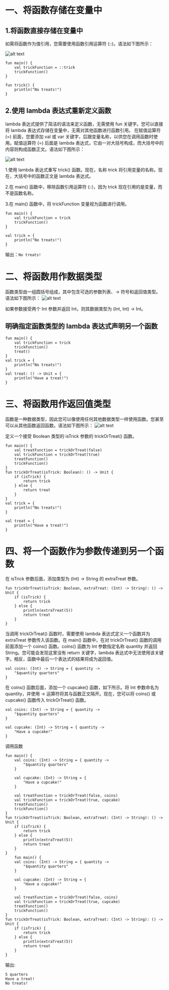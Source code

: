 # 一、将函数存储在变量中
## 1.将函数直接存储在变量中
如需将函数作为值引用，您需要使用函数引用运算符 (::)。语法如下图所示：

![alt text](image-6.png)

    fun main() {
        val trickFunction = ::trick
        trickFunction()
    }

    fun trick() {
        println("No treats!")
    }

## 2.使用 lambda 表达式重新定义函数
lambda 表达式提供了简洁的语法来定义函数，无需使用 fun 关键字。您可以直接将 lambda 表达式存储在变量中，无需对其他函数进行函数引用。
在赋值运算符 (=) 前面，您要添加 val 或 var 关键字，后跟变量名称，以供您在调用函数时使用。赋值运算符 (=) 后面是 lambda 表达式，它由一对大括号构成，而大括号中的内容则构成函数正文。语法如下图所示：

![alt text](image-7.png)

1.使用 lambda 表达式重写 trick() 函数。现在，名称 trick 将引用变量的名称。现在，大括号中的函数正文是 lambda 表达式。

2.在 main() 函数中，移除函数引用运算符 (::)，因为 trick 现在引用的是变量，而不是函数名称。

3.在 main() 函数中，将 trickFunction 变量视为函数进行调用。

    fun main() {
        val trickFunction = trick
        trickFunction()
    }

    val trick = {
        println("No treats!")
    }
输出：`No treats!`

# 二、将函数用作数据类型
函数类型由一组圆括号组成，其中包含可选的参数列表、-> 符号和返回值类型。语法如下图所示：
![alt text](image-8.png)

如果参数接受两个 Int 参数并返回 Int，则其数据类型为 (Int, Int) -> Int。

## 明确指定函数类型的 lambda 表达式声明另一个函数
    fun main() {
        val trickFunction = trick
        trickFunction()
        treat()
    }
    val trick = {
        println("No treats!")
    }
    val treat: () -> Unit = {
        println("Have a treat!")
    }

# 三、将函数用作返回值类型
函数是一种数据类型，因此您可以像使用任何其他数据类型一样使用函数。您甚至可以从其他函数返回函数。语法如下图所示：
![alt text](image-9.png)

定义一个接受 Boolean 类型的 isTrick 参数的 trickOrTreat() 函数。

    fun main() {
        val treatFunction = trickOrTreat(false)
        val trickFunction = trickOrTreat(true)
        treatFunction()
        trickFunction()
    }
    fun trickOrTreat(isTrick: Boolean): () -> Unit {
        if (isTrick) {
            return trick
        } else {
            return treat
        }
    }
    val trick = {
        println("No treats!")
    }

    val treat = {
        println("Have a treat!")
    }

# 四、将一个函数作为参数传递到另一个函数
在 isTrick 参数后面，添加类型为 (Int) -> String 的 extraTreat 参数。

    fun trickOrTreat(isTrick: Boolean, extraTreat: (Int) -> String): () -> Unit {
        if (isTrick) {
            return trick
        } else {
            println(extraTreat(5))
            return treat
        }
    }

当调用 trickOrTreat() 函数时，需要使用 lambda 表达式定义一个函数并为 extraTreat 参数传入该函数。在 main() 函数中，在对 trickOrTreat() 函数的调用前面添加一个 coins() 函数。coins() 函数为 Int 参数指定名称 quantity 并返回 String。您可能会发现这里没有 return 关键字，lambda 表达式中无法使用该关键字。相反，函数中最后一个表达式的结果将成为返回值。

    val coins: (Int) -> String = { quantity ->
        "$quantity quarters"
    }



在 coins() 函数后面，添加一个 cupcake() 函数，如下所示。将 Int 参数命名为 quantity，并使用 -> 运算符将其与函数正文隔开。现在，您可以将 coins() 或 cupcake() 函数传入 trickOrTreat() 函数。

    val coins: (Int) -> String = { quantity ->
        "$quantity quarters"
    }

    val cupcake: (Int) -> String = { quantity ->
        "Have a cupcake!"
    }

调用函数

    fun main() {
        val coins: (Int) -> String = { quantity ->
            "$quantity quarters"
        }

        val cupcake: (Int) -> String = {
            "Have a cupcake!"
        }

        val treatFunction = trickOrTreat(false, coins)
        val trickFunction = trickOrTreat(true, cupcake)
        treatFunction()
        trickFunction()
    }
    fun trickOrTreat(isTrick: Boolean, extraTreat: (Int) -> String): () -> Unit {
        if (isTrick) {
            return trick
        } else {
            println(extraTreat(5))
            return treat
        }
    }
        fun main() {
        val coins: (Int) -> String = { quantity ->
            "$quantity quarters"
        }

        val cupcake: (Int) -> String = {
            "Have a cupcake!"
        }

        val treatFunction = trickOrTreat(false, coins)
        val trickFunction = trickOrTreat(true, cupcake)
        treatFunction()
        trickFunction()
    }
    fun trickOrTreat(isTrick: Boolean, extraTreat: (Int) -> String): () -> Unit {
        if (isTrick) {
            return trick
        } else {
            println(extraTreat(5))
            return treat
        }
    }
输出:

    5 quarters
    Have a treat!
    No treats!
